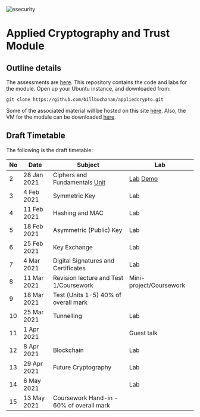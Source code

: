 ![esecurity](https://raw.githubusercontent.com/billbuchanan/appliedcrypto/main/z_associated/esecurity_graphics.png)

# Applied Cryptography and Trust Module 

## Outline details
The assessments are [here](https://github.com/billbuchanan/appliedcrypto/tree/main/z_assessments). This repository contains the code and labs for the module. Open up your Ubuntu instance, and downloaded from:
```
git clone https://github.com/billbuchanan/appliedcrypto.git
```

Some of the associated material will be hosted on this site [here](https://asecuritysite.com/csn11131). Also, the VM for the module can be downloaded [here](https://1drv.ms/u/s!AtLuQYeqHsJljfBbjVakRcSGIsQ3GA?e=DgvMbM).

## Draft Timetable
<p>The following is the draft timetable:</p>

| No | Date         | Subject                                            | Lab                            |
|----|--------------|----------------------------------------------------|--------------------------------|
| 2  | 28 Jan 2021  | Ciphers and Fundamentals [Unit](https://github.com/billbuchanan/appliedcrypto/tree/master/unit01_cipher_fundamentals)                      | [Lab](ttps://github.com/billbuchanan/appliedcrypto/blob/master/unit01_cipher_fundamentals/lab/new_lab01.pdf) [Demo](https://www.youtube.com/watch?v=v6H7lHblKes)         |
| 3  | 4 Feb 2021   | Symmetric Key                                  | Lab        |
| 4  | 11 Feb 2021  | Hashing and MAC                                | Lab                     |
| 5  | 18 Feb 2021  | Asymmetric (Public) Key                        | Lab                     |
| 6  | 25 Feb 2021  | Key Exchange                                   | Lab                     |
| 7  | 4 Mar 2021   | Digital Signatures and Certificates                 | Lab                    |
| 8  | 11 Mar 2021  | Revision lecture and Test 1/Coursework   | Mini-project/Coursework |
| 9  | 18 Mar 2021  | Test (Units 1-5) 40% of overall mark |                                |
| 10 | 25 Mar 2021  | Tunnelling                                     | Lab                      |
| 11 | 1 Apr 2021   |                                                    | Guest talk       |
| 12 | 8 Apr 2021   | Blockchain                                     | Lab                            |
| 13 | 29 Apr 2021  | Future Cryptography                            | Lab                            |
| 14 | 6 May 2021   |                                                    | Lab                            |
| 15 | 13 May 2021  | Coursework Hand-in - 60% of overall mark    |                                |









